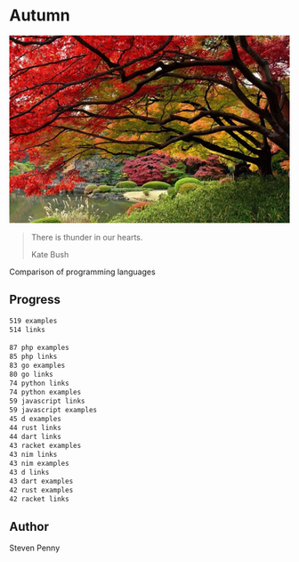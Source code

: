 # Autumn

![hero](docs/image.jpg)

> There is thunder in our hearts.
>
> Kate Bush

Comparison of programming languages

## Progress

~~~
519 examples
514 links

87 php examples
85 php links
83 go examples
80 go links
74 python links
74 python examples
59 javascript links
59 javascript examples
45 d examples
44 rust links
44 dart links
43 racket examples
43 nim links
43 nim examples
43 d links
43 dart examples
42 rust examples
42 racket links
~~~

## Author

Steven Penny
